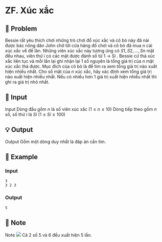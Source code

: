 # ZF. Xúc xắc

## 📖 Problem

Bessie rất yêu thích chơi những trò chơi đổ xúc xắc và cô bò này đã nài được bác nông dân John chở tới cửa hàng đồ chơi và cô bò đã mua
$n$
cái xúc xắc về để lăn.
Những viên xúc xắc này tương ứng có
$S1,S2, ...,Sn$
mặt đều nhau, viên thứ
$i$
có các mặt được đánh số từ
$1$
->
$Si$
.
Bessie cứ thả xúc xắc liên tục và mỗi lần lại ghi nhận lại
$1$
số nguyên là tổng giá trị của
$n$
mặt xúc xắc thả được. Mục đích của cô bò là để tìm ra xem tổng giá trị nào xuất hiện nhiều nhất.
Cho số mặt của
$n$
xúc xắc, hãy xác định xem tổng giá trị nào xuất hiện nhiều nhất. Nếu có nhiều hơn
$1$
giá trị xuất hiện nhiều nhất thì ghi ra giá trị nhỏ nhất.


## 🧩 Input

Input
Dòng đầu gồm
$n$
là số viên xúc xắc
$(1 ≤n≤ 10)$
Dòng tiếp theo gồm
$n$
số, số thứ
$i$
là
$Si$
$(1 ≤Si≤ 100)$


## 💡 Output

Output
Gồm một dòng duy nhất là đáp án cần tìm.


## 🧠 Example

### Input

```text
3
3 2 3
```

### Output

```text
5
```



## 📝 Note

Note
![](https://espresso.codeforces.com/172db1832909dc31fc1e7b38a93d93ae60239c14.png)
Cả
$2$
số
$5$
và
$6$
đều xuất hiện
$5$
lần.

